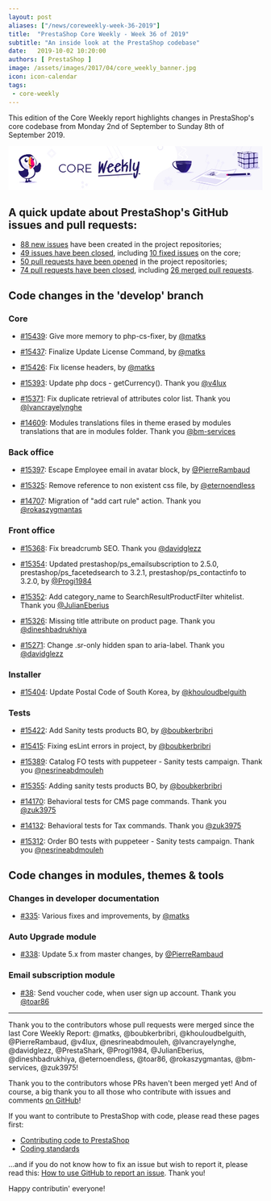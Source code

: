 ```yaml
---
layout: post
aliases: ["/news/coreweekly-week-36-2019"]
title:  "PrestaShop Core Weekly - Week 36 of 2019"
subtitle: "An inside look at the PrestaShop codebase"
date:   2019-10-02 10:20:00
authors: [ PrestaShop ]
image: /assets/images/2017/04/core_weekly_banner.jpg
icon: icon-calendar
tags:
 - core-weekly
---
```


This edition of the Core Weekly report highlights changes in PrestaShop's core codebase from Monday 2nd of September to Sunday 8th of September 2019.

![Core Weekly banner](/assets/images/2018/12/banner-core-weekly.jpg)


## A quick update about PrestaShop's GitHub issues and pull requests:

- [88 new issues](https://github.com/search?q=org%3APrestaShop+is%3Apublic++-repo%3Aprestashop%2Fprestashop.github.io++is%3Aissue+created%3A2019-09-02..2019-09-08) have been created in the project repositories;
- [49 issues have been closed](https://github.com/search?q=org%3APrestaShop+is%3Apublic++-repo%3Aprestashop%2Fprestashop.github.io++is%3Aissue+closed%3A2019-09-02..2019-09-08), including [10 fixed issues](https://github.com/search?q=org%3APrestaShop+is%3Apublic++-repo%3Aprestashop%2Fprestashop.github.io++is%3Aissue+label%3Afixed+closed%3A2019-09-02..2019-09-08) on the core;
- [50 pull requests have been opened](https://github.com/search?q=org%3APrestaShop+is%3Apublic++-repo%3Aprestashop%2Fprestashop.github.io++is%3Apr+created%3A2019-09-02..2019-09-08) in the project repositories;
- [74 pull requests have been closed](https://github.com/search?q=org%3APrestaShop+is%3Apublic++-repo%3Aprestashop%2Fprestashop.github.io++is%3Apr+closed%3A2019-09-02..2019-09-08), including [26 merged pull requests](https://github.com/search?q=org%3APrestaShop+is%3Apublic++-repo%3Aprestashop%2Fprestashop.github.io++is%3Apr+merged%3A2019-09-02..2019-09-08).


## Code changes in the 'develop' branch

### Core

* [#15439](https://github.com/PrestaShop/PrestaShop/pull/15439): Give more memory to php-cs-fixer, by [@matks](https://github.com/matks)

* [#15437](https://github.com/PrestaShop/PrestaShop/pull/15437): Finalize Update License Command, by [@matks](https://github.com/matks)

* [#15426](https://github.com/PrestaShop/PrestaShop/pull/15426): Fix license headers, by [@matks](https://github.com/matks)

* [#15393](https://github.com/PrestaShop/PrestaShop/pull/15393): Update php docs - getCurrency(). Thank you [@v4lux](https://github.com/v4lux)

* [#15371](https://github.com/PrestaShop/PrestaShop/pull/15371): Fix duplicate retrieval of attributes color list. Thank you [@lvancrayelynghe](https://github.com/lvancrayelynghe)

* [#14609](https://github.com/PrestaShop/PrestaShop/pull/14609): Modules translations files in theme erased by modules translations that are in modules folder. Thank you [@bm-services](https://github.com/bm-services)

### Back office

* [#15397](https://github.com/PrestaShop/PrestaShop/pull/15397): Escape Employee email in avatar block, by [@PierreRambaud](https://github.com/PierreRambaud)

* [#15325](https://github.com/PrestaShop/PrestaShop/pull/15325): Remove reference to non existent css file, by [@eternoendless](https://github.com/eternoendless)

* [#14707](https://github.com/PrestaShop/PrestaShop/pull/14707): Migration of "add cart rule" action. Thank you [@rokaszygmantas](https://github.com/rokaszygmantas)

### Front office

* [#15368](https://github.com/PrestaShop/PrestaShop/pull/15368): Fix breadcrumb SEO. Thank you [@davidglezz](https://github.com/davidglezz)

* [#15354](https://github.com/PrestaShop/PrestaShop/pull/15354): Updated prestashop/ps_emailsubscription to 2.5.0, prestashop/ps_facetedsearch to 3.2.1, prestashop/ps_contactinfo to 3.2.0, by [@Progi1984](https://github.com/Progi1984)

* [#15352](https://github.com/PrestaShop/PrestaShop/pull/15352): Add category_name to SearchResultProductFilter whitelist. Thank you [@JulianEberius](https://github.com/JulianEberius)

* [#15326](https://github.com/PrestaShop/PrestaShop/pull/15326): Missing title attribute on product page. Thank you [@dineshbadrukhiya](https://github.com/dineshbadrukhiya)

* [#15271](https://github.com/PrestaShop/PrestaShop/pull/15271): Change .sr-only hidden span to aria-label. Thank you [@davidglezz](https://github.com/davidglezz)

### Installer

* [#15404](https://github.com/PrestaShop/PrestaShop/pull/15404): Update Postal Code of South Korea, by [@khouloudbelguith](https://github.com/khouloudbelguith)

### Tests

* [#15422](https://github.com/PrestaShop/PrestaShop/pull/15422): Add Sanity tests products BO, by [@boubkerbribri](https://github.com/boubkerbribri)

* [#15415](https://github.com/PrestaShop/PrestaShop/pull/15415): Fixing esLint errors in project, by [@boubkerbribri](https://github.com/boubkerbribri)

* [#15389](https://github.com/PrestaShop/PrestaShop/pull/15389): Catalog FO tests with puppeteer - Sanity tests campaign. Thank you [@nesrineabdmouleh](https://github.com/nesrineabdmouleh)

* [#15355](https://github.com/PrestaShop/PrestaShop/pull/15355): Adding sanity tests products BO, by [@boubkerbribri](https://github.com/boubkerbribri)

* [#14170](https://github.com/PrestaShop/PrestaShop/pull/14170): Behavioral tests for CMS page commands. Thank you [@zuk3975](https://github.com/zuk3975)

* [#14132](https://github.com/PrestaShop/PrestaShop/pull/14132): Behavioral tests for Tax commands. Thank you [@zuk3975](https://github.com/zuk3975)

* [#15312](https://github.com/PrestaShop/PrestaShop/pull/15312): Order BO tests with puppeteer - Sanity tests campaign. Thank you [@nesrineabdmouleh](https://github.com/nesrineabdmouleh)

## Code changes in modules, themes & tools

### Changes in developer documentation

* [#335](https://github.com/PrestaShop/docs/pull/335): Various fixes and improvements, by [@matks](https://github.com/matks)

### Auto Upgrade module

* [#338](https://github.com/PrestaShop/autoupgrade/pull/338): Update 5.x from master changes, by [@PierreRambaud](https://github.com/PierreRambaud)

### Email subscription module

* [#38](https://github.com/PrestaShop/ps_emailsubscription/pull/38): Send voucher code, when user sign up account. Thank you [@toar86](https://github.com/toar86)

<hr />

Thank you to the contributors whose pull requests were merged since the last Core Weekly Report: @matks, @boubkerbribri, @khouloudbelguith, @PierreRambaud, @v4lux, @nesrineabdmouleh, @lvancrayelynghe, @davidglezz, @PrestaShark, @Progi1984, @JulianEberius, @dineshbadrukhiya, @eternoendless, @toar86, @rokaszygmantas, @bm-services, @zuk3975!

Thank you to the contributors whose PRs haven't been merged yet! And of course, a big thank you to all those who contribute with issues and comments [on GitHub](https://github.com/PrestaShop/PrestaShop)!

If you want to contribute to PrestaShop with code, please read these pages first:

 * [Contributing code to PrestaShop](https://devdocs.prestashop.com/1.7/contribute/contribution-guidelines/)
 * [Coding standards](https://devdocs.prestashop.com/1.7/development/coding-standards/)

...and if you do not know how to fix an issue but wish to report it, please read this: [How to use GitHub to report an issue](https://devdocs.prestashop.com/1.7/contribute/contribute-reporting-issues/). Thank you!

Happy contributin' everyone!
